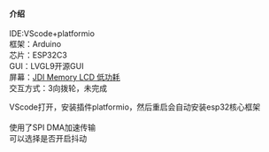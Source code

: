 #### 介绍
IDE:VScode+platformio<br>
框架：Arduino<br>
芯片：ESP32C3<br>
GUI：LVGL9开源GUI<br>
屏幕：[JDI Memory LCD 低功耗](https://item.taobao.com/item.htm?_u=7mddnvb47eb&id=717207551128&spm=a1z09.2.0.0.3ff52e8dBRWNlM)<br>
交互方式：3向拨轮，未完成<br>

VScode打开，安装插件platformio，然后重启会自动安装esp32核心框架
<br><br>
使用了SPI DMA加速传输<br>
可以选择是否开启抖动<br>
